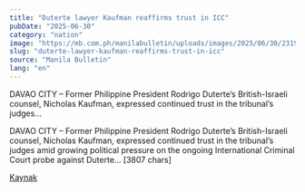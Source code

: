 ```yaml
---
title: "Duterte lawyer Kaufman reaffirms trust in ICC"
pubDate: "2025-06-30"
category: "nation"
image: "https://mb.com.ph/manilabulletin/uploads/images/2025/06/30/23193.webp"
slug: "duterte-lawyer-kaufman-reaffirms-trust-in-icc"
source: "Manila Bulletin"
lang: "en"
---
```


DAVAO CITY – Former Philippine President Rodrigo Duterte’s British-Israeli counsel, Nicholas Kaufman, expressed continued trust in the tribunal’s judges...

DAVAO CITY – Former Philippine President Rodrigo Duterte’s British-Israeli counsel, Nicholas Kaufman, expressed continued trust in the tribunal’s judges amid growing political pressure on the ongoing International Criminal Court probe against Duterte... [3807 chars]

[Kaynak](https://mb.com.ph/2025/06/30/duterte-lawyer-kaufman-reaffirms-trust-in-icc)
